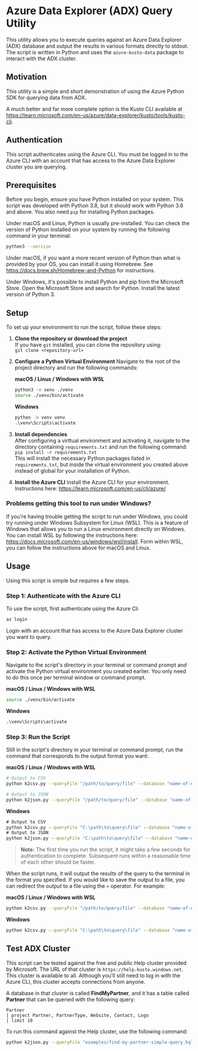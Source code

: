 # Azure Data Explorer (ADX) Query Utility

This utility allows you to execute queries against an Azure Data Explorer (ADX) database and output the results in 
various formats directly to stdout. The script is written in Python and uses the `azure-kusto-data` package to 
interact with the ADX cluster.

## Motivation

This utility is a simple and short demonstration of using the Azure Python SDK for querying data from ADX.

A much better and far more complete option is the Kusto CLI available at https://learn.microsoft.com/en-us/azure/data-explorer/kusto/tools/kusto-cli. 

## Authentication

This script authenticates using the Azure CLI. You must be logged in to the Azure CLI with an account that has access 
to the Azure Data Explorer cluster you are querying.

## Prerequisites

Before you begin, ensure you have Python installed on your system. This script was developed with Python 3.8, but it 
should work with Python 3.6 and above. You also need `pip` for installing Python packages.

Under macOS and Linux, Python is usually pre-installed. You can check the version of Python installed on your system 
by running the following command in your terminal:

```bash
python3 --version
```

Under macOS, if you want a more recent version of Python than what is provided by your OS, you can install it using 
Homebrew. See https://docs.brew.sh/Homebrew-and-Python for instructions.

Under Windows, it's possible to install Python and pip from the Microsoft Store. Open the Microsoft Store 
and search for Python. Install the latest version of Python 3.

## Setup

To set up your environment to run the script, follow these steps:

1. **Clone the repository or download the project**  
   If you have `git` installed, you can clone the repository using:  
   `git clone <repository-url>`

2. **Configure a Python Virtual Environment**
   Navigate to the root of the project directory and run the following commands:

   **macOS / Linux / Windows with WSL**  
   ```bash
   python3 -m venv ./venv
   source ./venv/bin/activate
   ```
   
   **Windows**  
   ```cmd
   python -m venv venv
   .\venv\Scripts\activate
   ```

3. **Install dependencies**  
   After configuring a virttual environment and activating it, navigate to the directory containing `requirements.txt` 
   and run the following command:  
   `pip install -r requirements.txt`  
   This will install the necessary Python packages listed in `requirements.txt`, but inside the virtual environment
   you created above instead of global for your installation of Python.

4. **Install the Azure CLI**
   Install the Azure CLI for your environment. Instructions here: https://learn.microsoft.com/en-us/cli/azure/

### Problems getting this tool to run under Windows?

If you're having trouble getting the script to run under Windows, you could try running under Windows Subsystem for 
Linux (WSL). This is a feature of Windows that allows you to run a Linux environment directly on Windows. You can 
install WSL by following the instructions here: https://docs.microsoft.com/en-us/windows/wsl/install. Form within WSL,
you can follow the instructions above for macOS and Linux.

## Usage

Using this script is simple but requires a few steps.

### Step 1: Authenticate with the Azure CLI

To use the script, first authenticate using the Azure Cli
```bash
az login
```

Login with an account that has access to the Azure Data Explorer cluster you want to query.

### Step 2: Activate the Python Virtual Environment

Navigate to the script's directory in your terminal or command prompt and activate the Python virtual environment 
you created earlier. You only need to do this once per terminal window or command prompt.

**macOS / Linux / Windows with WSL**  
```bash
source ./venv/bin/activate
```

**Windows**  
```cmd
.\venv\Scripts\activate
```

### Step 3: Run the Script

Still in the script's directory in your terminal or command prompt, run the command that corresponds to the output 
format you want:

**macOS / Linux / Windows with WSL**  
```bash
# Output to CSV
python k2csv.py --queryFile "/path/to/query/file" --database "name-of-database-to-query" --adxUrl "https://<cluster-address>"

# Output to JSON
python k2json.py --queryFile "/path/to/query/file" --database "name-of-database-to-query" --adxUrl "https://<cluster-address>"
```

**Windows**  
```cmd
# Output to CSV
python k2csv.py --queryFile "C:\path\to\query\file" --database "name-of-database-to-query" --adxUrl "https://<cluster-address>"
# Output to JSON
python k2json.py --queryFile "C:\path\to\query\file" --database "name-of-database-to-query" --adxUrl "https://<cluster-address>"
```

> **Note:** The first time you run the script, it might take a few seconds for authentication to complete. Subsequent runs within a reasonable time of each other should be faster.

When the script runs, it will output the results of the query to the terminal in the format you specified. If you would 
like to save the output to a file, you can redirect the output to a file using the `>` operator. For example:

**macOS / Linux / Windows with WSL**  
```bash
python k2csv.py --queryFile "/path/to/query/file" --database "name-of-database-to-query" --adxUrl "https://<cluster-address>" > output.csv
```

**Windows**  
```cmd
python k2csv.py --queryFile "C:\path\to\query\file" --database "name-of-database-to-query" --adxUrl "https://<cluster-address>" > output.csv
```

## Test ADX Cluster

This script can be tested against the free and public Help cluster provided by Microsoft.
The URL of that cluster is `https://help.kusto.windows.net`.
This cluster is available to all.
Although you'll still need to log in with the Azure CLI, this cluster accepts connections from anyone.

A database in that cluster is called **FindMyPartner**,
and it has a table called **Partner** that can be queried with the following query:

```text
Partner
| project Partner, PartnerType, Website, Contact, Logo 
| limit 10
```

To run this command against the Help cluster, use the following command:

```bash
python k2json.py --queryFile "examples/find-my-partner-simple-query.kql" --database "FindMyPartner" --adxUrl "https://help.kusto.windows.net"
```

